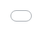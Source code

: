 # Oil and Gas Wells, Facilities financed by Royal Bank of Canada
Royal Bank of Canada and its subsidiary City National Bank have provided nearly $68 billion in financing to 8 companies that are among the largest greenhouse gas emitters, oil and gas well operators, and refinery owners in the state. City National Bank is also one of the worst redlining banks in the state. While there are existing campaigns against the top four largest banks, Rise Economy is focusing on a mid-sized bank which is also terrible on fossil fuel financing as we may have more bargaining power with a smaller sized bank. We intend to meet with the banks in September, where we will present a set of demands in hopes of reaching a Community Benefits Agreement.

Below is a map of the oil and gas wells and facilities the bank finances.

<div style="width: 100%;
        height: 0;
        padding-bottom: 56.25%;
        overflow: hidden;">
    <iframe src="/maptestv37.html" frameborder="0" allowfullscreen style="position: absolute;
        top: 0;
        left: 0;
        width: 100%;
        height: 100%;
        bottom: 0;"></iframe></div>    

RBC provided $2.376 Billion to California Resources Corporation, which owns 11.7% of all oil wells in California. Of California Resource Corporation’s 24,742 oil wells, 64% are in BIPOC neighborhoods. Twenty-four percent are in low to moderate income neighborhoods. The majority of which (16,205) are in the Bakersfield area. Sixty-eight percent, or 8,598, of wells in Bakersfield are active or idle, and the majority of these active or idle wells (72%) are in Bakersfield’s BIPOC neighborhoods. Of particular concern is that 89% of RBC-funded California Resource Corporation’s new wells in Bakersfield are located in BIPOC neighborhoods. Seventy percent of all new wells in the state were in BIPOC neighborhoods.

RBC also finances companies that operate 63 refineries, resulting in 33.4 million metric tons of greenhouse gas emissions in 2021 alone – accounting for over a third of all GHG emissions from large facilities reported to the EPA. These companies include:
 - Calpine Corp, which owns 14 refinery sites in the state
 - Marathon Petroleum, which owns the Los Angeles refinery and part of the Martinez refinery
 - PBF Energy, which owns the Martinez refinery and Torrance refinery
 - Phillips 66 which owns the Wilmington refinery, where nearby residents have the sixth-lowest life expectancy out of Los Angeles’ communities. The refinery has been found to contribute to about 87% of the city’s excess cancer risk
 - Sempra, a high emitting utilities company
 - Valero Energy Corp, which owns the Benicia refinery – which was recently issued a $1.75 million fine for safety violations in connection with the death of a contract worker at the refinery –  and
 - Shell PLC, which was a former owner of a statewide well operator and named in a lawsuit brought by the California Attorney General alleging deceptive marketing and liability for harms caused by climate change.

Refineries like the Martinez refinery subject its local residents to pollution of toxic metals and large fires releasing more than 200,000 pounds of renewable diesel fuel and smoke that led to a multi-agency investigation and major penalty from Bay Area air regulators. 

# DEMANDS. We want Royal Bank of Canada and City National Bank to commit to a Community Benefits Agreement that does the following:

<strong>Stop funding fossil fuels</strong>

 - Create a plan and timeline for phase-outs of financing of the dirtiest fossil fuels. Work towards an end of financing of all new fossil fuel extraction activities.

<strong>Repair the harm caused by fossil fuel financing:</strong>

 - Respect Indigenous rights and BIPOC communities (known as Free, Prior and Informed Consent) in all fossil fuel financing decisions.
 - Ensure that oil and gas well operators have plugged or have plans for plugging all idle wells, and provide financing if necessary, for plugging and remediation of the oil well fields.
 - Support small businesses across the state seeking to transition their operations to cleaner operations.
 - Support efforts to transition local workforces dependent on declining industries to good jobs in green economies, technologies, and sectors.
 - Ensure borrowers have adequate transition plans that are not greenwashing.

<strong>Repair the harm caused by discriminatory banking practices:</strong>

 - Invest in municipalities’ community development activities, where cities rely on revenue from fossil fuel companies to fund community development.
 - Promote homeownership and small business ownership for BIPOC households in California.
 - Ensure no redlining throughout our state; address redlining concerns in all regions of California.
 - Develop policies to ensure that RBC, CNB, and their clients do not engage in bluelining - denying credit or charging more to BIPOC households based on perceptions of a neighborhood's vulnerability to climate change impacts.
